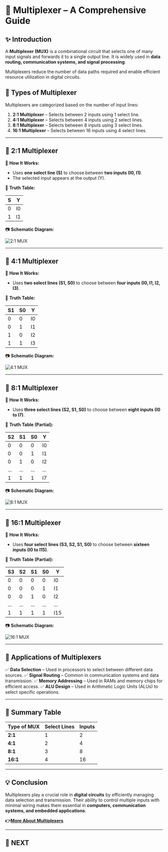 # 📘 Multiplexer – A Comprehensive Guide

## ✨ Introduction
A **Multiplexer (MUX)** is a combinational circuit that selects one of many input signals and forwards it to a single output line. It is widely used in **data routing, communication systems, and signal processing**.

Multiplexers reduce the number of data paths required and enable efficient resource utilization in digital circuits.

## 🔹 Types of Multiplexer
Multiplexers are categorized based on the number of input lines:

1. **2:1 Multiplexer** – Selects between 2 inputs using 1 select line.
2. **4:1 Multiplexer** – Selects between 4 inputs using 2 select lines.
3. **8:1 Multiplexer** – Selects between 8 inputs using 3 select lines.
4. **16:1 Multiplexer** – Selects between 16 inputs using 4 select lines.

---

## 📌 2:1 Multiplexer

🔹 **How It Works:**
- Uses **one select line (S)** to choose between **two inputs (I0, I1)**.
- The selected input appears at the output (Y).

📜 **Truth Table:**

| S | Y  |
|---|----|
| 0 | I0 |
| 1 | I1 |

📷 **Schematic Diagram:**

![2:1 MUX](https://github.com/user-attachments/assets/mux_2to1.png)

---

## 📌 4:1 Multiplexer

🔹 **How It Works:**
- Uses **two select lines (S1, S0)** to choose between **four inputs (I0, I1, I2, I3)**.

📜 **Truth Table:**

| S1 | S0 | Y  |
|----|----|----|
|  0 |  0 | I0 |
|  0 |  1 | I1 |
|  1 |  0 | I2 |
|  1 |  1 | I3 |

📷 **Schematic Diagram:**

![4:1 MUX](https://github.com/user-attachments/assets/mux_4to1.png)

---

## 📌 8:1 Multiplexer

🔹 **How It Works:**
- Uses **three select lines (S2, S1, S0)** to choose between **eight inputs (I0 to I7)**.

📜 **Truth Table (Partial):**

| S2 | S1 | S0 | Y  |
|----|----|----|----|
|  0 |  0 |  0 | I0 |
|  0 |  0 |  1 | I1 |
|  0 |  1 |  0 | I2 |
| ...| ...| ...| ...|
|  1 |  1 |  1 | I7 |

📷 **Schematic Diagram:**

![8:1 MUX](https://github.com/user-attachments/assets/mux_8to1.png)

---

## 📌 16:1 Multiplexer

🔹 **How It Works:**
- Uses **four select lines (S3, S2, S1, S0)** to choose between **sixteen inputs (I0 to I15)**.

📜 **Truth Table (Partial):**

| S3 | S2 | S1 | S0 | Y  |
|----|----|----|----|----|
|  0 |  0 |  0 |  0 | I0 |
|  0 |  0 |  0 |  1 | I1 |
|  0 |  0 |  1 |  0 | I2 |
| ...| ...| ...| ...| ...|
|  1 |  1 |  1 |  1 | I15 |

📷 **Schematic Diagram:**

![16:1 MUX](https://github.com/user-attachments/assets/mux_16to1.png)

---

## 📌 Applications of Multiplexers
✅ **Data Selection** – Used in processors to select between different data sources.
✅ **Signal Routing** – Common in communication systems and data transmission.
✅ **Memory Addressing** – Used in RAMs and memory chips for efficient access.
✅ **ALU Design** – Used in Arithmetic Logic Units (ALUs) to select specific operations.

---

## 📌 Summary Table
| Type of MUX | Select Lines | Inputs |
|------------|-------------|--------|
| **2:1** | 1 | 2 |
| **4:1** | 2 | 4 |
| **8:1** | 3 | 8 |
| **16:1** | 4 | 16 |

---

## 💡 Conclusion
Multiplexers play a crucial role in **digital circuits** by efficiently managing data selection and transmission. Their ability to control multiple inputs with minimal wiring makes them essential in **computers, communication systems, and embedded applications**.

**👉[More About Multiplexers](https://www.electronics-tutorials.ws/combination/multiplexers.html)**

---

## 🔹 NEXT  

